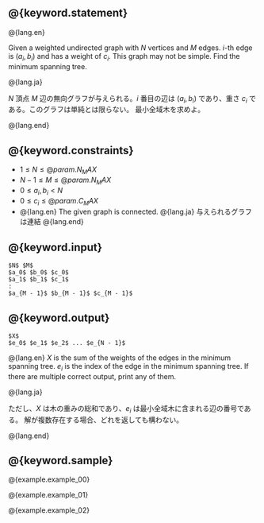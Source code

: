 ## @{keyword.statement}

@{lang.en}

Given a weighted undirected graph with $N$ vertices and $M$ edges. $i$-th edge is $(a_i, b_i)$ and has a weight of $c_i$. This graph may not be simple.
Find the minimum spanning tree.

@{lang.ja}

$N$ 頂点 $M$ 辺の無向グラフが与えられる。$i$ 番目の辺は $(a_i, b_i)$ であり、重さ $c_i$ である。このグラフは単純とは限らない。
最小全域木を求めよ。

@{lang.end}

## @{keyword.constraints}

- $1 \leq N \leq @{param.N_MAX}$
- $N - 1 \leq M \leq @{param.N_MAX}$
- $0 \leq a_i, b_i < N$
- $0 \leq c_i \leq @{param.C_MAX}$
- @{lang.en} The given graph is connected. @{lang.ja} 与えられるグラフは連結 @{lang.end}

## @{keyword.input}

~~~
$N$ $M$
$a_0$ $b_0$ $c_0$
$a_1$ $b_1$ $c_1$
:
$a_{M - 1}$ $b_{M - 1}$ $c_{M - 1}$
~~~

## @{keyword.output}

~~~
$X$
$e_0$ $e_1$ $e_2$ ... $e_{N - 1}$
~~~

@{lang.en}
$X$ is the sum of the weights of the edges in the minimum spanning tree. $e_i$ is the index of the edge in the minimum spanning tree.
If there are multiple correct output, print any of them.

@{lang.ja}

ただし、$X$ は木の重みの総和であり、$e_i$ は最小全域木に含まれる辺の番号である。
解が複数存在する場合、どれを返しても構わない。

@{lang.end}

## @{keyword.sample}

@{example.example_00}

@{example.example_01}

@{example.example_02}
